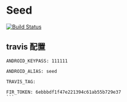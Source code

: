 
# Seed

[![Build Status](https://travis-ci.org/CarlisleChan/SeedProject.svg?branch=master)](https://travis-ci.org/CarlisleChan/SeedProject)

## travis 配置

````
ANDROID_KEYPASS: 111111

ANDROID_ALIAS: seed

TRAVIS_TAG:

FIR_TOKEN: 6ebbbdf1f47e221394c61ab55b729e37
```